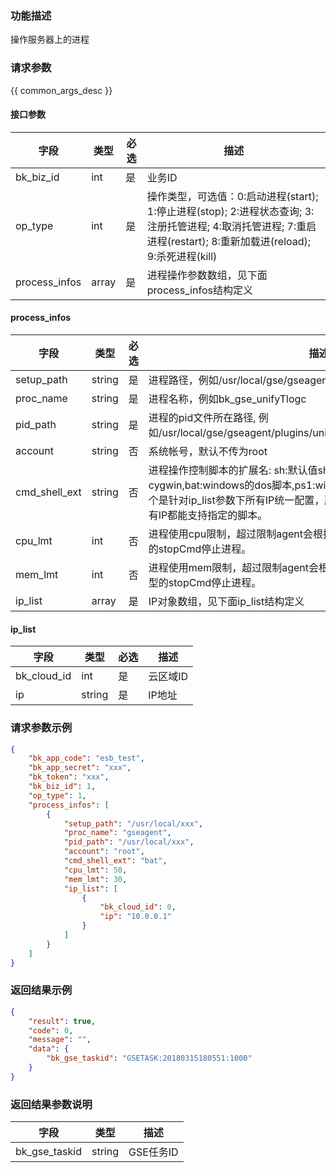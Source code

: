 ### 功能描述

操作服务器上的进程

### 请求参数

{{ common_args_desc }}

#### 接口参数

| 字段        |  类型      | 必选   |  描述      |
|-------------|------------|--------|------------|
| bk_biz_id     |  int       | 是     | 业务ID |
| op_type       |  int       | 是     | 操作类型，可选值：0:启动进程(start); 1:停止进程(stop); 2:进程状态查询; 3:注册托管进程; 4:取消托管进程; 7:重启进程(restart); 8:重新加载进(reload); 9:杀死进程(kill) |
| process_infos |  array     | 是     | 进程操作参数数组，见下面process_infos结构定义 |

#### process_infos

| 字段        |  类型      | 必选   |  描述      |
|-------------|------------|--------|------------|
| setup_path    |  string    | 是     | 进程路径，例如/usr/local/gse/gseagent/plugins/unifyTlogc/sbin |
| proc_name     |  string    | 是     | 进程名称，例如bk_gse_unifyTlogc |
| pid_path      |  string    | 是     | 进程的pid文件所在路径, 例如/usr/local/gse/gseagent/plugins/unifyTlogc/log/bk_gse_unifyTlogc.pid |
| account       |  string    | 否     | 系统帐号，默认不传为root |
| cmd_shell_ext |  string    | 否     | 进程操作控制脚本的扩展名: sh:默认值shell适于Linux或cygwin,bat:windows的dos脚本,ps1:windows的Powershell脚本;注意：这个是针对ip_list参数下所有IP统一配置，所以确保接口传递的ip_list参数下所有IP都能支持指定的脚本。 |
| cpu_lmt       |  int       | 否     | 进程使用cpu限制，超过限制agent会根据配置的cmd_shell_ext调用相应类型的stopCmd停止进程。 |
| mem_lmt       |  int       | 否     | 进程使用mem限制，超过限制agent会根据配置的cmd_shell_ext调用相应类型的stopCmd停止进程。 |
| ip_list       |  array     | 是     | IP对象数组，见下面ip_list结构定义 |

#### ip_list

| 字段        |  类型      | 必选   |  描述      |
|-------------|------------|--------|------------|
| bk_cloud_id |  int    | 是     | 云区域ID |
| ip          |  string | 是     | IP地址 |

### 请求参数示例

```json
{
    "bk_app_code": "esb_test",
    "bk_app_secret": "xxx",
    "bk_token": "xxx",
    "bk_biz_id": 1,
    "op_type": 1,
    "process_infos": [
        {
            "setup_path": "/usr/local/xxx",
            "proc_name": "gseagent",
            "pid_path": "/usr/local/xxx",
            "account": "root",
            "cmd_shell_ext": "bat",
            "cpu_lmt": 50,
            "mem_lmt": 30,
            "ip_list": [
                {
                    "bk_cloud_id": 0,
                    "ip": "10.0.0.1"
                }
            ]
        }
    ]
}
```

### 返回结果示例

```json
{
    "result": true,
    "code": 0,
    "message": "",
    "data": {
        "bk_gse_taskid": "GSETASK:20180315180551:1000"
    }
}
```

### 返回结果参数说明

| 字段      | 类型      | 描述      |
|-----------|-----------|-----------|
| bk_gse_taskid       | string       | GSE任务ID |
